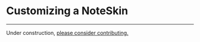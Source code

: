 # Customizing a NoteSkin
---

Under construction, [please consider contributing.](https://github.com/kurulen/eac/pulls)
